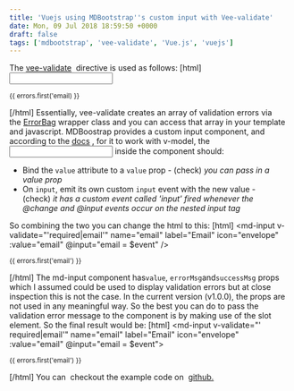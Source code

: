 ```yaml
---
title: 'Vuejs using MDBootstrap''s custom input with Vee-validate'
date: Mon, 09 Jul 2018 18:59:50 +0000
draft: false
tags: ['mdbootstrap', 'vee-validate', 'Vue.js', 'vuejs']
---
```


The [vee-validate](https://baianat.github.io/vee-validate/guide/getting-started.html#installation)  directive is used as follows: \[html\] <input v-validate="'required|email'" name="email" type="text" v-model="email"> <p v-show="errors.has('email')" class="text-danger"> <small>{{ errors.first('email) }}</small> </p> \[/html\] Essentially, vee-validate creates an array of validation errors via the [ErrorBag](https://baianat.github.io/vee-validate/api/errorbag.html#api) wrapper class and you can access that array in your template and javascript. MDBoostrap provides a custom input component, and according to the [docs](https://vuejs.org/v2/guide/components.html#Using-v-model-on-Components) , for it to work with v-model, the <input> inside the component should:

*   Bind the `value` attribute to a `value` prop - (check) _you can pass in a value prop_
*   On `input`, emit its own custom `input` event with the new value - (check) _it has a custom event called 'input' fired whenever the @change and @input events occur on the nested input tag_

So combining the two you can change the html to this: \[html\] <md-input v-validate="'required|email'" name="email" label="Email" icon="envelope" :value="email" @input="email = $event" /> <p v-show="errors.has('email')" class="text-danger"> <small>{{ errors.first('email') }}</small> </p> \[/html\] The md-input component has`value`, `errorMsg`and`successMsg` props which I assumed could be used to display validation errors but at close inspection this is not the case. In the current version (v1.0.0), the props are not used in any meaningful way. So the best you can do to pass the validation error message to the component is by making use of the slot element. So the final result would be: \[html\] <md-input v-validate="' required|email'" name="email" label="Email" icon="envelope" :value="email" @input="email = $event"> <p v-show="errors.has('email')" class="text-danger"> <small>{{ errors.first('email') }}</small> </p> </md-input> \[/html\] You can  checkout the example code on  [github.](https://github.com/amuponda/blog-posts/tree/master/mdbbootstrap-vee-validate)